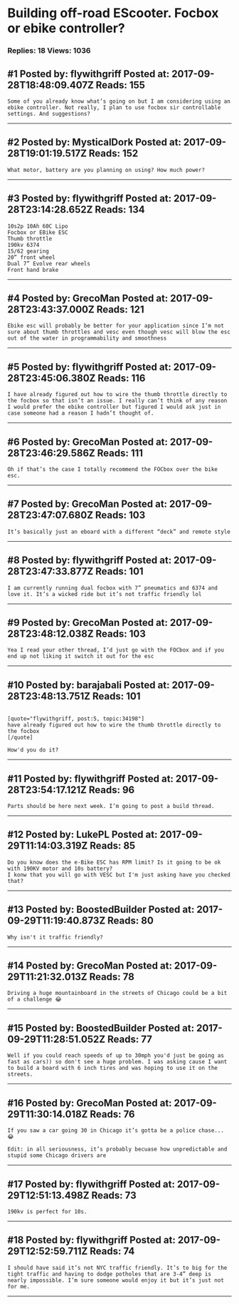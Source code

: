 # Building off-road EScooter. Focbox or ebike controller?

### Replies: 18 Views: 1036

## \#1 Posted by: flywithgriff Posted at: 2017-09-28T18:48:09.407Z Reads: 155

```
Some of you already know what’s going on but I am considering using an ebike controller. Not really, I plan to use focbox sir controllable settings. And suggestions?
```

---
## \#2 Posted by: MysticalDork Posted at: 2017-09-28T19:01:19.517Z Reads: 152

```
What motor, battery are you planning on using? How much power?
```

---
## \#3 Posted by: flywithgriff Posted at: 2017-09-28T23:14:28.652Z Reads: 134

```
10s2p 10Ah 60C Lipo 
Focbox or EBike ESC
Thumb throttle
190kv 6374
15/62 gearing
20” front wheel
Dual 7” Evolve rear wheels
Front hand brake
```

---
## \#4 Posted by: GrecoMan Posted at: 2017-09-28T23:43:37.000Z Reads: 121

```
Ebike esc will probably be better for your application since I’m not sure about thumb throttles and vesc even though vesc will blow the esc out of the water in programmability and smoothness
```

---
## \#5 Posted by: flywithgriff Posted at: 2017-09-28T23:45:06.380Z Reads: 116

```
I have already figured out how to wire the thumb throttle directly to the focbox so that isn’t an issue. I really can’t think of any reason I would prefer the ebike controller but figured I would ask just in case someone had a reason I hadn’t thought of.
```

---
## \#6 Posted by: GrecoMan Posted at: 2017-09-28T23:46:29.586Z Reads: 111

```
Oh if that’s the case I totally recommend the FOCbox over the bike esc.
```

---
## \#7 Posted by: GrecoMan Posted at: 2017-09-28T23:47:07.680Z Reads: 103

```
It’s basically just an eboard with a different “deck” and remote style
```

---
## \#8 Posted by: flywithgriff Posted at: 2017-09-28T23:47:33.877Z Reads: 101

```
I am currently running dual focbox with 7” pneumatics and 6374 and love it. It’s a wicked ride but it’s not traffic friendly lol
```

---
## \#9 Posted by: GrecoMan Posted at: 2017-09-28T23:48:12.038Z Reads: 103

```
Yea I read your other thread, I’d just go with the FOCbox and if you end up not liking it switch it out for the esc
```

---
## \#10 Posted by: barajabali Posted at: 2017-09-28T23:48:13.751Z Reads: 101

```

[quote="flywithgriff, post:5, topic:34198"]
have already figured out how to wire the thumb throttle directly to the focbox
[/quote]

How'd you do it?
```

---
## \#11 Posted by: flywithgriff Posted at: 2017-09-28T23:54:17.121Z Reads: 96

```
Parts should be here next week. I’m going to post a build thread.
```

---
## \#12 Posted by: LukePL Posted at: 2017-09-29T11:14:03.319Z Reads: 85

```
Do you know does the e-Bike ESC has RPM limit? Is it going to be ok with 190KV motor and 10s battery?
I konw that you will go with VESC but I'm just asking have you checked that?
```

---
## \#13 Posted by: BoostedBuilder Posted at: 2017-09-29T11:19:40.873Z Reads: 80

```
Why isn't it traffic friendly?
```

---
## \#14 Posted by: GrecoMan Posted at: 2017-09-29T11:21:32.013Z Reads: 78

```
Driving a huge mountainboard in the streets of Chicago could be a bit of a challenge 😂
```

---
## \#15 Posted by: BoostedBuilder Posted at: 2017-09-29T11:28:51.052Z Reads: 77

```
Well if you could reach speeds of up to 30mph you'd just be going as fast as cars)) so don't see a huge problem. I was asking cause I want to build a board with 6 inch tires and was hoping to use it on the streets.
```

---
## \#16 Posted by: GrecoMan Posted at: 2017-09-29T11:30:14.018Z Reads: 76

```
If you saw a car going 30 in Chicago it’s gotta be a police chase... 😂

Edit: in all seriousness, it’s probably becuase how unpredictable and stupid some Chicago drivers are
```

---
## \#17 Posted by: flywithgriff Posted at: 2017-09-29T12:51:13.498Z Reads: 73

```
190kv is perfect for 10s.
```

---
## \#18 Posted by: flywithgriff Posted at: 2017-09-29T12:52:59.711Z Reads: 74

```
I should have said it’s not NYC traffic friendly. It’s to big for the tight traffic and having to dodge potholes that are 3-4” deep is nearly impossible. I’m sure someone would enjoy it but it’s just not for me.
```

---
